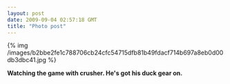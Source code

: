 ```yaml
---
layout: post
date: 2009-09-04 02:57:18 GMT
title: "Photo post"
---
```

{% img /images/b2bbe2fe1c788706cb24cfc54715dfb81b49fdacf714b697a8eb0d00db3dbc41.jpg %}

<b>Watching the game with crusher. He's got his duck gear on.</b>